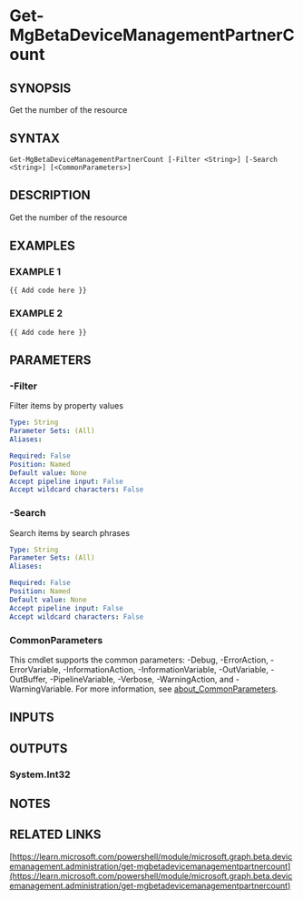 ﻿---
external help file: Microsoft.Graph.Beta.DeviceManagement.Administration-help.xml
Module Name: Microsoft.Graph.Beta.DeviceManagement.Administration
online version: https://learn.microsoft.com/powershell/module/microsoft.graph.beta.devicemanagement.administration/get-mgbetadevicemanagementpartnercount
schema: 2.0.0
---

# Get-MgBetaDeviceManagementPartnerCount

## SYNOPSIS
Get the number of the resource

## SYNTAX

```
Get-MgBetaDeviceManagementPartnerCount [-Filter <String>] [-Search <String>] [<CommonParameters>]
```

## DESCRIPTION
Get the number of the resource

## EXAMPLES

### EXAMPLE 1
```
{{ Add code here }}
```

### EXAMPLE 2
```
{{ Add code here }}
```

## PARAMETERS

### -Filter
Filter items by property values

```yaml
Type: String
Parameter Sets: (All)
Aliases:

Required: False
Position: Named
Default value: None
Accept pipeline input: False
Accept wildcard characters: False
```

### -Search
Search items by search phrases

```yaml
Type: String
Parameter Sets: (All)
Aliases:

Required: False
Position: Named
Default value: None
Accept pipeline input: False
Accept wildcard characters: False
```

### CommonParameters
This cmdlet supports the common parameters: -Debug, -ErrorAction, -ErrorVariable, -InformationAction, -InformationVariable, -OutVariable, -OutBuffer, -PipelineVariable, -Verbose, -WarningAction, and -WarningVariable. For more information, see [about_CommonParameters](http://go.microsoft.com/fwlink/?LinkID=113216).

## INPUTS

## OUTPUTS

### System.Int32
## NOTES

## RELATED LINKS

[https://learn.microsoft.com/powershell/module/microsoft.graph.beta.devicemanagement.administration/get-mgbetadevicemanagementpartnercount](https://learn.microsoft.com/powershell/module/microsoft.graph.beta.devicemanagement.administration/get-mgbetadevicemanagementpartnercount)

